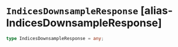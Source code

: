 # `IndicesDownsampleResponse` [alias-IndicesDownsampleResponse]
```typescript
type IndicesDownsampleResponse = any;
```
